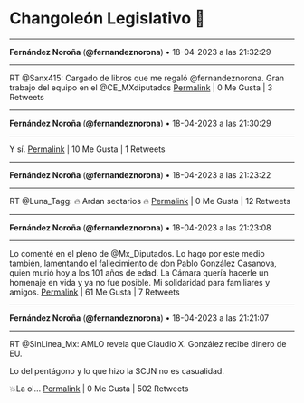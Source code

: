 # Changoleón Legislativo 🙈
*****
**Fernández Noroña** (**@fernandeznorona**) • 18-04-2023 a las 21:32:29
*****
RT @Sanx415: Cargado  de libros que me regaló @fernandeznorona. Gran trabajo del equipo en el @CE_MXdiputados
[Permalink](https://twitter.com/fernandeznorona/status/1648560177950408705) | 0 Me Gusta | 3 Retweets
*****
**Fernández Noroña** (**@fernandeznorona**) • 18-04-2023 a las 21:30:29
*****
Y sí.
[Permalink](https://twitter.com/fernandeznorona/status/1648559674738851847) | 10 Me Gusta | 1 Retweets
*****
**Fernández Noroña** (**@fernandeznorona**) • 18-04-2023 a las 21:23:22
*****
RT @Luna_Tagg: 🔥 Ardan sectarios 🔥
[Permalink](https://twitter.com/fernandeznorona/status/1648557880134578177) | 0 Me Gusta | 12 Retweets
*****
**Fernández Noroña** (**@fernandeznorona**) • 18-04-2023 a las 21:23:08
*****
Lo comenté en el pleno de @Mx_Diputados. Lo hago por este medio también, lamentando el fallecimiento de don Pablo González Casanova, quien murió hoy a los 101 años de edad. La Cámara quería hacerle un homenaje en vida y ya no fue posible. Mi solidaridad para familiares y amigos.
[Permalink](https://twitter.com/fernandeznorona/status/1648557824610369536) | 61 Me Gusta | 7 Retweets
*****
**Fernández Noroña** (**@fernandeznorona**) • 18-04-2023 a las 21:21:07
*****
RT @SinLinea_Mx: AMLO revela que Claudio X. González recibe dinero de EU.


Lo del pentágono y lo que hizo la SCJN no es casualidad.


💥La ol…
[Permalink](https://twitter.com/fernandeznorona/status/1648557315275083776) | 0 Me Gusta | 502 Retweets